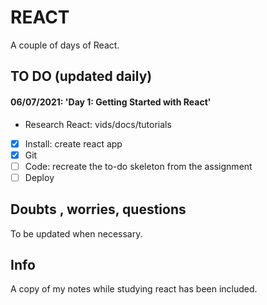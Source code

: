 # REACT
A couple of days of React.

## TO DO (updated daily)
#### 06/07/2021: 'Day 1: Getting Started with React'
- Research React: vids/docs/tutorials
- [x] Install: create react app
- [x] Git
- [ ] Code: recreate the to-do skeleton from the assignment
- [ ] Deploy

## Doubts , worries, questions
To be updated when necessary.

## Info
A copy of my notes while studying react has been included.
